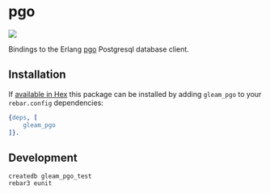 # pgo

[![](https://github.com/gleam-experiments/pgo/workflows/test/badge.svg)](https://github.com/gleam-experiments/pgo/actions)

Bindings to the Erlang [pgo][pgo] Postgresql database client.

[pgo]: https://github.com/erleans/pgo


## Installation

If [available in Hex](https://www.rebar3.org/docs/dependencies#section-declaring-dependencies)
this package can be installed by adding `gleam_pgo` to your `rebar.config` dependencies:

```erlang
{deps, [
    gleam_pgo
]}.
```

## Development

```
createdb gleam_pgo_test
rebar3 eunit
```
